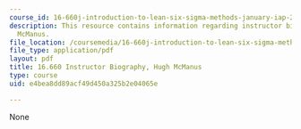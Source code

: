 ```yaml
---
course_id: 16-660j-introduction-to-lean-six-sigma-methods-january-iap-2012
description: This resource contains information regarding instructor biography, Hugh
  McManus.
file_location: /coursemedia/16-660j-introduction-to-lean-six-sigma-methods-january-iap-2012/e4bea8dd89acf49d450a325b2e04065e_MIT16_660JIAP12_mcmanus.pdf
file_type: application/pdf
layout: pdf
title: 16.660 Instructor Biography, Hugh McManus
type: course
uid: e4bea8dd89acf49d450a325b2e04065e

---
```

None